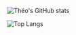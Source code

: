 ![Théo's GitHub stats](https://github-readme-stats.vercel.app/api?username=theozanchi&show_icons=true&theme=radical)

![Top Langs](https://github-readme-stats.vercel.app/api/top-langs/?username=theozanchi&theme=radical)
<!--

**theozanchi/theozanchi** is a ✨ _special_ ✨ repository because its `README.md` (this file) appears on your GitHub profile.

Here are some ideas to get you started:

- 🔭 I’m currently working on ...
- 🌱 I’m currently learning ...
- 👯 I’m looking to collaborate on ...
- 🤔 I’m looking for help with ...
- 💬 Ask me about ...
- 📫 How to reach me: ...
- 😄 Pronouns: ...
- ⚡ Fun fact: ...
-->

